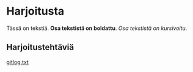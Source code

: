 # Harjoitusta

Tässä on tekstiä. 
**Osa tekstistä on boldattu**. 
*Osa tekstistä on kursivoitu*.

## Harjoitustehtäviä

[gitlog.txt](https://github.com/tjpaakkunainen/ot-harjoitustyo/blob/main/laskarit/viikko1/gitlog.txt)
